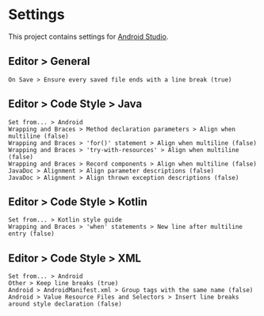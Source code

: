 # Settings

This project contains settings for [Android Studio](https://developer.android.com/studio).

## Editor > General

```
On Save > Ensure every saved file ends with a line break (true)
```

## Editor > Code Style > Java

```
Set from... > Android
Wrapping and Braces > Method declaration parameters > Align when multiline (false)
Wrapping and Braces > 'for()' statement > Align when multiline (false)
Wrapping and Braces > 'try-with-resources' > Align when multiline (false)
Wrapping and Braces > Record components > Align when multiline (false)
JavaDoc > Alignment > Align parameter descriptions (false)
JavaDoc > Alignment > Align thrown exception descriptions (false)
```

## Editor > Code Style > Kotlin

```
Set from... > Kotlin style guide
Wrapping and Braces > 'when' statements > New line after multiline entry (false)
```

## Editor > Code Style > XML

```
Set from... > Android
Other > Keep line breaks (true)
Android > AndroidManifest.xml > Group tags with the same name (false)
Android > Value Resource Files and Selectors > Insert line breaks around style declaration (false)
```
